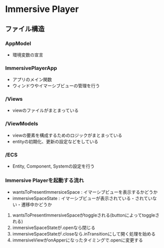 # Immersive Player

## ファイル構造

### AppModel
- 環境変数の宣言

### ImmersivePlayerApp
- アプリのメイン関数
- ウィンドウやイマーシブビューの管理を行う

### /Views
- viewのファイルがまとまっている

### /ViewModels
- viewの要素を構成するためのロジックがまとまっている
- entityの初期化、更新の設定などをしている

### /ECS
- Entity, Component, Systemの設定を行う


### Immersive Playerを起動する流れ

- wantsToPresentImmersiceSpace : イマーシブビューを表示するかどうか
- immersiveSpaceState : イマーシブビューが表示されている・されていない・遷移中かどうか

1. wantsToPresentImmersiveSpaceがtoggleされる(buttonによってtoggleされる)
2. immersiveSpaceStateが.openなら閉じる
3. immersiveSpaceStateが.closeなら.inTransitionにして開く処理を始める
4. immersiveViewがonApperになったタイミングで.openに変更する


